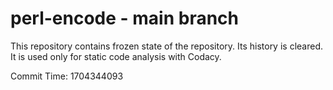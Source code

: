 # perl-encode - main branch

This repository contains frozen state of the repository.
Its history is cleared. It is used only for static code
analysis with Codacy.

Commit Time: 1704344093